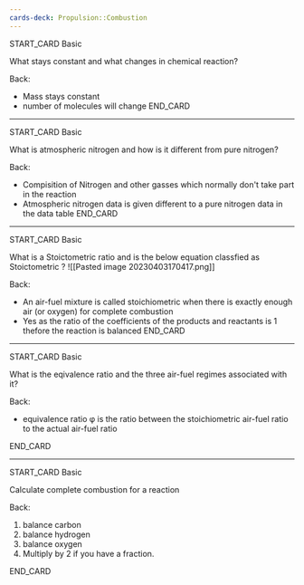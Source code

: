 ```yaml
---
cards-deck: Propulsion::Combustion
---
```



START_CARD
Basic

What stays constant and what changes in chemical reaction?

Back: 
- Mass stays constant
- number of molecules will change
END_CARD



--------

START_CARD
Basic

What is atmospheric nitrogen and how is it different from pure nitrogen?

Back: 
- Compisition of Nitrogen and other gasses which normally don't take part in the reaction
- Atmospheric nitrogen data is given different to a pure nitrogen data in the data table
END_CARD


--------

START_CARD
Basic

What is a Stoictometric ratio and  is the below equation classfied as Stoictometric ?
![[Pasted image 20230403170417.png]]

Back: 
-  An air-fuel mixture is called stoichiometric when there is exactly enough air (or oxygen) for complete combustion
- Yes as the ratio of the coefficients of the products and reactants is 1 thefore the reaction is balanced
END_CARD




--------

START_CARD
Basic

What is the eqivalence ratio and the three air-fuel regimes associated with it?

Back: 
-   equivalence ratio φ is the ratio between the stoichiometric air-fuel ratio to the actual air-fuel
ratio

END_CARD


--------

START_CARD
Basic

 Calculate complete combustion for a reaction

Back: 
 
1) balance carbon
2) balance hydrogen
3) balance oxygen
4)  Multiply by 2 if you have a fraction.

END_CARD